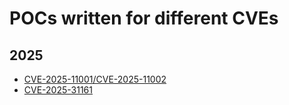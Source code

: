 # POCs written for different CVEs

## 2025
* [CVE-2025-11001/CVE-2025-11002](https://github.com/NeonPotatoChips/CVEs/tree/main/CVE-2025-11001%2C11002)
* [CVE-2025-31161](https://github.com/NeonPotatoChips/CVEs/tree/main/CVE-2025-31161)